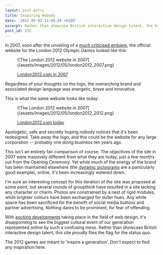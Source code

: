```yaml
---
layout: post-entry
title: Inspiring Nobody
date: '2012-05-03 11:49:26 +0100'
excerpt: Rather than showcase British interactive design talent, the biggest cultural event of our generation has been represented online by an uninspired mess that flies the flag for the status quo.
post_id: 252
---
```

In 2007, soon after the unveiling of a [much criticised emblem][1], the official website for the London 2012 Olympic Games looked like this:

<figure>
    ![The London 2012 website in 2007](/assets/images/2012/05/london2012_2007.png)
    <figcaption>
        <p><a href="http://web.archive.org/web/20070910112153/http://london2012.com/">London2012.com in 2007</a></p>
    </figcaption>
</figure>

Regardless of your thoughts on the logo, the overarching brand and associated design language was energetic, brave and innovative.

This is what the same website looks like today:

<figure>
    ![The London 2012 website in 2007](/assets/images/2012/05/london2012_2012.png)
    <figcaption>
        <p><a href="http://london2012.com/">London2012.com today</a></p>
    </figcaption>
</figure>

Apologetic, safe and secretly hoping nobody notices that it's been redesigned. Take away the logo, and this could be the website for any large corporation -- probably one doing business ten years ago.

This isn't an entirely fair comparison of course. The objectives of the site in 2007 were massively different from what they are today, just a few months out from the Opening Ceremony. Yet while much of the energy of the brand has been maintained elsewhere (the [dynamic pictograms][2] are a particularly good example), online, it's been increasingly watered down.

I'm sure an interesting concept for this iteration of the site was proposed at some point, but several rounds of groupthink have resulted in a site lacking any character or charm. Photos are constrained by a nest of rigid modules, while brighter colours have been exchanged for duller hues. Any white space has been sacrificed for the benefit of social media buttons and partner advertising. Nothing dares to be prominent, for fear of offending.

With [exciting developments][3] taking place in the field of web design, it's disappointing to see the biggest cultural event of our generation represented online by such a confusing mess. Rather than showcase British interactive design talent, this site proudly flies the flag for the status quo.

The 2012 games are meant to 'inspire a generation'. Don't expect to find any inspiration here.

[1]: /2007/06/2012_and_all_that/
[2]: http://creativereview.co.uk/cr-blog/2009/october/london-2012-pictograms
[3]: http://alistapart.com/articles/responsive-web-design/